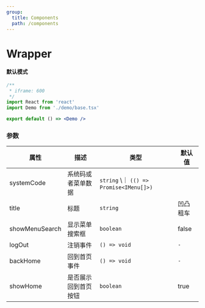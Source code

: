 ```yaml
---
group:
  title: Components
  path: /components
---
```


# Wrapper

#### 默认模式

```jsx
/**
 * iframe: 600
 */
import React from 'react'
import Demo from './demo/base.tsx'

export default () => <Demo />
```

### 参数

| 属性           | 描述               | 类型                                    | 默认值   |
| -------------- | ------------------ | --------------------------------------- | -------- |
| systemCode     | 系统码或者菜单数据 | `string` \｜ `(() => Promise<IMenu[]>)` |          |
| title          | 标题               | `string`                                | 凹凸租车 |
| showMenuSearch | 显示菜单搜索框     | `boolean`                               | false    |
| logOut         | 注销事件          | `() => void`                            | `-`    |
| backHome       | 回到首页事件       | `() => void`                            | `-`  |
| showHome       | 是否展示回到首页按钮     | `boolean`                               | true    |
